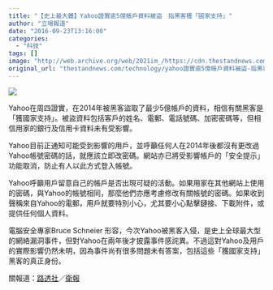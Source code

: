 ```yaml
---
title: "【史上最大鑊】Yahoo證實逾5億帳戶資料被盜　指黑客獲「國家支持」"
author: "立場報道"
date: "2016-09-23T13:16:00"
categories:
  - "科技"
tags: []
image: "http://web.archive.org/web/2021im_/https://cdn.thestandnews.com/media/photos/cache/yahoo-12_s6Qt4_1200x0.png"
original_url: "thestandnews.com/technology/yahoo證實逾5億帳戶資料被盜-指黑客獲-國家支持"
---
```

![](http://web.archive.org/web/2021im_/https://cdn.thestandnews.com/media/photos/cache/yahoo-12_s6Qt4_1200x0.png)

Yahoo在周四證實，在2014年被黑客盜取了最少5億帳戶的資料，相信有關黑客是「獲國家支持」。被盜資料包括客戶的姓名、電郵、電話號碼、加密密碼等，但相信用家的銀行及信用卡資料未有受影響。

Yahoo目前正通知可能受到影響的用戶，並呼籲任何人在2014年後都沒有更改過Yahoo帳號密碼的話，就應該立即改密碼。網站亦已將受影響帳戶的「安全提示」功能取消，防止有人以此方式登入帳號。

Yahoo呼籲用戶留意自己的帳戶是否出現可疑的活動。如果用家在其他網站上使用的密碼，與Yahoo的帳號相同，那麼他們亦應考慮修改有關帳號的密碼。如果收到聲稱來自Yahoo的電郵，用戶就要特別小心，尤其要小心點擊鏈接、下載附件，或提供任何個人資料。

電腦安全專家Bruce Schneier 形容，今次Yahoo被黑客入侵，是史上全球最大型的網絡漏洞事件，但對Yahoo在兩年後才披露事件感詫異。不過這對Yahoo及用戶的實際影響仍然未明，因為事件尚有很多問題未有答案，包括這些「獲國家支持」黑客的真正身份。

關報道：[路透社](http://web.archive.org/web/20210628223223/http://www.reuters.com/article/us-yahoo-cyber-idUSKCN11S16P)／[衛報](http://web.archive.org/web/20210628223223/https://www.theguardian.com/technology/2016/sep/22/yahoo-hack-data-state-sponsored)